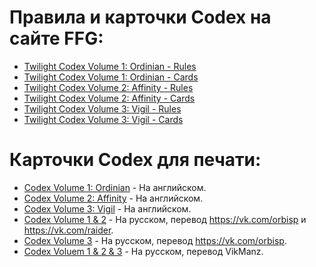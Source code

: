 # Правила и карточки Codex на сайте FFG:

* [Twilight Codex Volume 1: Ordinian - Rules](https://images-cdn.fantasyflightgames.com/filer_public/c7/c2/c7c2ac85-8d7a-46f1-a9c0-d633d89865ef/ti_codex_1_rules_compressed.pdf)
* [Twilight Codex Volume 1: Ordinian - Cards](https://images-cdn.fantasyflightgames.com/filer_public/e4/ea/e4ea8e76-3448-4d92-baec-18dc718716e0/codex_v1_cards.pdf)
* [Twilight Codex Volume 2: Affinity - Rules](https://images-cdn.fantasyflightgames.com/filer_public/ff/fe/fffe5e9d-33fb-4149-a3a2-cd6dfadb4de3/ti_codex_ii_rules_web.pdf)
* [Twilight Codex Volume 2: Affinity - Cards](https://images-cdn.fantasyflightgames.com/filer_public/ff/5c/ff5cc986-344a-4460-a0cb-41d40a3446ed/ti_codex_2_cards_web.pdf)
* [Twilight Codex Volume 3: Vigil - Rules](https://images-cdn.fantasyflightgames.com/filer_public/35/e1/35e10f37-4b6d-4479-a117-4e2c571ddfa7/ti_codex_volume_3_vigil_v2_1-compressed.pdf)
* [Twilight Codex Volume 3: Vigil - Cards](https://images-cdn.fantasyflightgames.com/filer_public/1d/0b/1d0b0659-c70c-462a-b8c3-a847a5e4b08f/ti_codex_3_cards_3.pdf)

# Карточки Codex для печати:

* [Codex Volume 1: Ordinian](https://drive.google.com/drive/folders/1ia_Q12Fs87txyNRpmCp-dq5M7mKRPy0r?usp=sharing) - На английском.
* [Codex Volume 2: Affinity](https://drive.google.com/drive/folders/1M9HYxuPwK9MjAPVSQNBxwQwPwe2h8VXP?usp=sharing) - На английском.
* [Codex Volume 3: Vigil](https://drive.google.com/drive/folders/1LUfP9nQKVU88NgErB_YTL5XLyXPFIAM_?usp=sharing) - На английском.
* [Codex Volume 1 & 2](https://drive.google.com/drive/folders/1Wpv2DZgi8gVEND3kNeuJXDIXJeD4nbdE?usp=sharing) - На русском, перевод https://vk.com/orbisp и https://vk.com/raider.
* [Codex Volume 3](https://drive.google.com/drive/folders/1BYTm2DYcUXTMqManlWis_NRPjw-OUmfF?usp=sharing) - На русском, перевод https://vk.com/orbisp.
* [Codex Voluem 1 & 2 & 3](https://drive.google.com/drive/folders/1xCGy4r6gwTtMxGn64CAhs2rtZ-VKDnaf?usp=sharing) - На русском, перевод VikManz.
